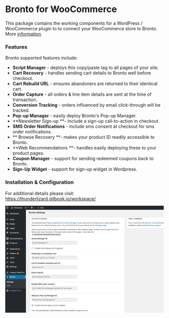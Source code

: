 # Bronto for WooCommerce
This package contains the working components for a WordPress / WooCommerce plugin to to connect your WooCommerce store to Bronto.  More [information](https://thunderlizard.gitbook.io/workspace/ "information").

### Features
Bronto supported features include:
- **Script Manager** - deploys this copy/paste tag to all pages of your site.
- **Cart Recovery** - handles sending cart details to Bronto well before checkout.
- **Cart Rebuild URL** - ensures abandoners are returned to their identical cart.
- **Order Capture** - all orders & line item details are sent at the time of transaction.
- **Conversion Tracking** - orders influenced by email click-through will be tracked.
- **Pop-up Manager** - easily deploy Bronto's Pop-up Manager.
- **Newsletter Sign-up **- include a sign-up call-to-action in checkout.
- **SMS Order Notifications** - include sms consent at checkout for sms order notifications.
- ** Browse Recovery **- makes your product ID readily accessible to Bronto.
- **Web Recommendations **- handles easily deploying these to your product pages.
- **Coupon Manager** - support for sending redeemed coupons back to Bronto.
- **Sign-Up Widget** - support for sign-up widget in Wordpress.

### Installation & Configuration

For additional details please visit:  https://thunderlizard.gitbook.io/workspace/

[![Screenshot](https://github.com/TheThunderLizard/bronto_woocommerce/blob/master/screenshot.png "Screenshot")](https://thunderlizard.gitbook.io/workspace/ "Screenshot")
